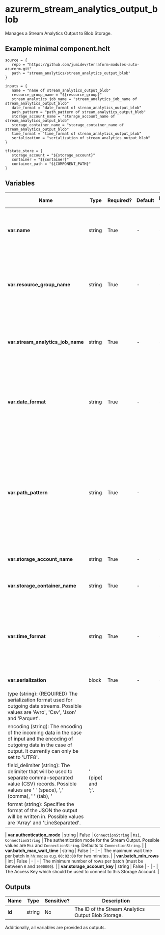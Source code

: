 # azurerm_stream_analytics_output_blob

Manages a Stream Analytics Output to Blob Storage.

## Example minimal component.hclt

```hcl
source = {
   repo = "https://github.com/jumidev/terraform-modules-auto-azurerm.git" 
   path = "stream_analytics/stream_analytics_output_blob" 
}

inputs = {
   name = "name of stream_analytics_output_blob" 
   resource_group_name = "${resource_group}" 
   stream_analytics_job_name = "stream_analytics_job_name of stream_analytics_output_blob" 
   date_format = "date_format of stream_analytics_output_blob" 
   path_pattern = "path_pattern of stream_analytics_output_blob" 
   storage_account_name = "storage_account_name of stream_analytics_output_blob" 
   storage_container_name = "storage_container_name of stream_analytics_output_blob" 
   time_format = "time_format of stream_analytics_output_blob" 
   serialization = "serialization of stream_analytics_output_blob" 
}

tfstate_store = {
   storage_account = "${storage_account}" 
   container = "${container}" 
   container_path = "${COMPONENT_PATH}" 
}

```

## Variables

| Name | Type | Required? |  Default  |  possible values |  Description |
| ---- | ---- | --------- |  ----------- | ----------- | ----------- |
| **var.name** | string | True | -  |  -  |  The name of the Stream Output. Changing this forces a new resource to be created. | 
| **var.resource_group_name** | string | True | -  |  -  |  The name of the Resource Group where the Stream Analytics Job exists. Changing this forces a new resource to be created. | 
| **var.stream_analytics_job_name** | string | True | -  |  -  |  The name of the Stream Analytics Job. Changing this forces a new resource to be created. | 
| **var.date_format** | string | True | -  |  -  |  The date format. Wherever `{date}` appears in `path_pattern`, the value of this property is used as the date format instead. | 
| **var.path_pattern** | string | True | -  |  -  |  The blob path pattern. Not a regular expression. It represents a pattern against which blob names will be matched to determine whether or not they should be included as input or output to the job. | 
| **var.storage_account_name** | string | True | -  |  -  |  The name of the Storage Account. | 
| **var.storage_container_name** | string | True | -  |  -  |  The name of the Container within the Storage Account. | 
| **var.time_format** | string | True | -  |  -  |  The time format. Wherever `{time}` appears in `path_pattern`, the value of this property is used as the time format instead. | 
| **var.serialization** | block | True | -  |  -  |  A `serialization` block. | | `serialization` block structure: || 
|   type (string): (REQUIRED) The serialization format used for outgoing data streams. Possible values are 'Avro', 'Csv', 'Json' and 'Parquet'. ||
|   encoding (string): The encoding of the incoming data in the case of input and the encoding of outgoing data in the case of output. It currently can only be set to 'UTF8'. ||
|   field_delimiter (string): The delimiter that will be used to separate comma-separated value (CSV) records. Possible values are ' ' (space), ',' (comma), '	' (tab), '|' (pipe) and ';'. ||
|   format (string): Specifies the format of the JSON the output will be written in. Possible values are 'Array' and 'LineSeparated'. ||

| **var.authentication_mode** | string | False | `ConnectionString`  |  `Msi`, `ConnectionString`  |  The authentication mode for the Stream Output. Possible values are `Msi` and `ConnectionString`. Defaults to `ConnectionString`. | 
| **var.batch_max_wait_time** | string | False | -  |  -  |  The maximum wait time per batch in `hh:mm:ss` e.g. `00:02:00` for two minutes. | 
| **var.batch_min_rows** | int | False | -  |  -  |  The minimum number of rows per batch (must be between `0` and `1000000`). | 
| **var.storage_account_key** | string | False | -  |  -  |  The Access Key which should be used to connect to this Storage Account. | 



## Outputs

| Name | Type | Sensitive? | Description |
| ---- | ---- | --------- | --------- |
| **id** | string | No  | The ID of the Stream Analytics Output Blob Storage. | 

Additionally, all variables are provided as outputs.

